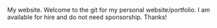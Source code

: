 My website.
Welcome to the git for my personal website/portfolio. 
I am available for hire and do not need sponsorship.
Thanks!
